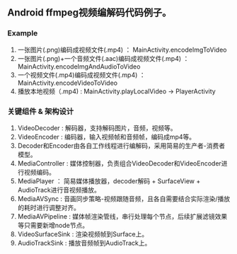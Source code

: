 
## Android ffmpeg视频编解码代码例子。

### Example
1. 一张图片(.png)编码成视频文件(.mp4) ： MainActivity.encodeImgToVideo
2. 一张图片(.png)+一个音频文件(.aac)编码成视频文件(.mp4) ：MainActivity.encodeImgAndAudioToVideo
3. 一个视频文件(.mp4)编码成视频文件(.mp4) ： MainActivity.encodeVideoToVideo
4. 播放本地视频（.mp4) : MainActivity.playLocalVideo -> PlayerActivity

### 关键组件 & 架构设计
1. VideoDecoder : 解码器，支持解码图片，音频，视频等。
2. VideoEncoder : 编码器，输入视频帧和音频帧，编码成mp4等。
3. Decoder和Encoder由各自工作线程进行编解码，采用简易的生产者-消费者模型。
4. MediaController : 媒体控制器，负责组合VideoDecoder和VideoEncoder进行视频编码。
5. MediaPlayer ： 简易媒体播放器，decoder解码 + SurfaceView + AudioTrack进行音视频播放。
6. MediaAVSync : 音画同步策略-视频跟随音频，且各自需要结合实际渲染/播放的耗时进行调整对齐。
7. MediaAVPipeline : 媒体帧渲染管线，串行处理每个节点，后续扩展滤镜效果等只需要新增node节点。
8. VideoSurfaceSink : 渲染视频帧到Surface上。
9. AudioTrackSink : 播放音频帧到AudioTrack上。